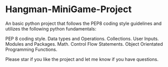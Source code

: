 # Hangman-MiniGame-Project

An basic python project that follows the PEP8 coding style guidelines and utilizes the following python fundamentals:

PEP 8 coding style.
Data types and Operations.
Collections.
User Inputs.
Modules and Packages.
Math.
Control Flow Statements.
Object Orientated Programming
Functions.

Please star if you like the project and let me know if you have questions.
